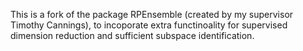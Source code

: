 This is a fork of the package RPEnsemble (created by my supervisor Timothy Cannings), to incoporate extra functinoality for supervised dimension reduction and sufficient subspace identification.
